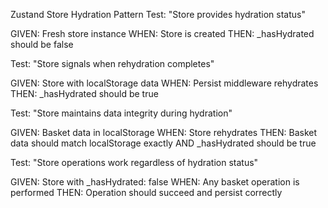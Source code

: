 Zustand Store Hydration Pattern
Test: "Store provides hydration status"

GIVEN: Fresh store instance
WHEN: Store is created
THEN: \_hasHydrated should be false

Test: "Store signals when rehydration completes"

GIVEN: Store with localStorage data
WHEN: Persist middleware rehydrates
THEN: \_hasHydrated should be true

Test: "Store maintains data integrity during hydration"

GIVEN: Basket data in localStorage
WHEN: Store rehydrates
THEN: Basket data should match localStorage exactly AND \_hasHydrated should be true

Test: "Store operations work regardless of hydration status"

GIVEN: Store with \_hasHydrated: false
WHEN: Any basket operation is performed
THEN: Operation should succeed and persist correctly
